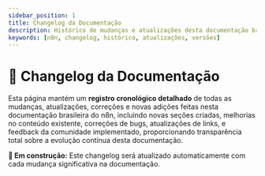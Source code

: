 ```yaml
---
sidebar_position: 1
title: Changelog da Documentação
description: Histórico de mudanças e atualizações desta documentação brasileira
keywords: [n8n, changelog, histórico, atualizações, versões]
---
```


# 📝 Changelog da Documentação

Esta página mantém um **registro cronológico detalhado** de todas as mudanças, atualizações, correções e novas adições feitas nesta documentação brasileira do n8n, incluindo novas seções criadas, melhorias no conteúdo existente, correções de bugs, atualizações de links, e feedback da comunidade implementado, proporcionando transparência total sobre a evolução contínua desta documentação.

**🔄 Em construção:** Este changelog será atualizado automaticamente com cada mudança significativa na documentação.

